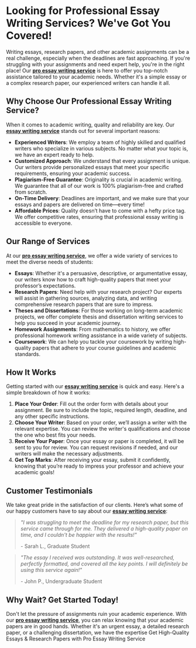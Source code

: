 <h1>Looking for Professional Essay Writing Services? We've Got You Covered!</h1>

<p>Writing essays, research papers, and other academic assignments can be a real challenge, especially when the deadlines are fast approaching. If you're struggling with your assignments and need expert help, you're in the right place! Our <strong><a href="https://tinyurl.com/topessay?keyword=pro+essay+writing+service">pro essay writing service</a></strong> is here to offer you top-notch assistance tailored to your academic needs. Whether it's a simple essay or a complex research paper, our experienced writers can handle it all.</p>

<h2>Why Choose Our Professional Essay Writing Service?</h2>

<p>When it comes to academic writing, quality and reliability are key. Our <strong><a href="https://tinyurl.com/topessay?keyword=pro+essay+writing+service">essay writing service</a></strong> stands out for several important reasons:</p>

<ul>
    <li><strong>Experienced Writers</strong>: We employ a team of highly skilled and qualified writers who specialize in various subjects. No matter what your topic is, we have an expert ready to help.</li>
    <li><strong>Customized Approach</strong>: We understand that every assignment is unique. Our writers provide personalized essays that meet your specific requirements, ensuring your academic success.</li>
    <li><strong>Plagiarism-Free Guarantee</strong>: Originality is crucial in academic writing. We guarantee that all of our work is 100% plagiarism-free and crafted from scratch.</li>
    <li><strong>On-Time Delivery</strong>: Deadlines are important, and we make sure that your essays and papers are delivered on time—every time!</li>
    <li><strong>Affordable Prices</strong>: Quality doesn’t have to come with a hefty price tag. We offer competitive rates, ensuring that professional essay writing is accessible to everyone.</li>
</ul>

<h2>Our Range of Services</h2>

<p>At our <strong><a href="https://tinyurl.com/topessay?keyword=pro+essay+writing+service">pro essay writing service</a></strong>, we offer a wide variety of services to meet the diverse needs of students:</p>

<ul>
    <li><strong>Essays</strong>: Whether it's a persuasive, descriptive, or argumentative essay, our writers know how to craft high-quality papers that meet your professor’s expectations.</li>
    <li><strong>Research Papers</strong>: Need help with your research project? Our experts will assist in gathering sources, analyzing data, and writing comprehensive research papers that are sure to impress.</li>
    <li><strong>Theses and Dissertations</strong>: For those working on long-term academic projects, we offer complete thesis and dissertation writing services to help you succeed in your academic journey.</li>
    <li><strong>Homework Assignments</strong>: From mathematics to history, we offer professional homework writing assistance in a wide variety of subjects.</li>
    <li><strong>Coursework</strong>: We can help you tackle your coursework by writing high-quality papers that adhere to your course guidelines and academic standards.</li>
</ul>

<h2>How It Works</h2>

<p>Getting started with our <strong><a href="https://tinyurl.com/topessay?keyword=pro+essay+writing+service">essay writing service</a></strong> is quick and easy. Here's a simple breakdown of how it works:</p>

<ol>
    <li><strong>Place Your Order</strong>: Fill out the order form with details about your assignment. Be sure to include the topic, required length, deadline, and any other specific instructions.</li>
    <li><strong>Choose Your Writer</strong>: Based on your order, we’ll assign a writer with the relevant expertise. You can review the writer's qualifications and choose the one who best fits your needs.</li>
    <li><strong>Receive Your Paper</strong>: Once your essay or paper is completed, it will be sent to you for review. You can request revisions if needed, and our writers will make the necessary adjustments.</li>
    <li><strong>Get Top Marks</strong>: After receiving your essay, submit it confidently, knowing that you’re ready to impress your professor and achieve your academic goals!</li>
</ol>

<h2>Customer Testimonials</h2>

<p>We take great pride in the satisfaction of our clients. Here’s what some of our happy customers have to say about our <strong><a href="https://tinyurl.com/topessay?keyword=pro+essay+writing+service">essay writing service</a></strong>:</p>

<blockquote>
    <p><em>"I was struggling to meet the deadline for my research paper, but this service came through for me. They delivered a high-quality paper on time, and I couldn't be happier with the results!"</em></p>
    <footer>- Sarah L., Graduate Student</footer>
</blockquote>

<blockquote>
    <p><em>"The essay I received was outstanding. It was well-researched, perfectly formatted, and covered all the key points. I will definitely be using this service again!"</em></p>
    <footer>- John P., Undergraduate Student</footer>
</blockquote>

<h2>Why Wait? Get Started Today!</h2>

<p>Don't let the pressure of assignments ruin your academic experience. With our <strong><a href="https://tinyurl.com/topessay?keyword=pro+essay+writing+service">pro essay writing service</a></strong>, you can relax knowing that your academic papers are in good hands. Whether it's an urgent essay, a detailed research paper, or a challenging dissertation, we have the expertise
Get High-Quality Essays &amp; Research Papers with Pro Essay Writing Service
